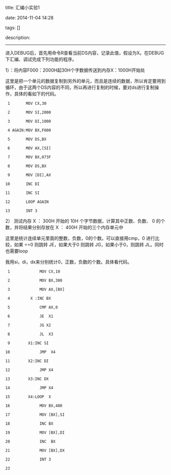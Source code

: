 title: 汇编小实验1

date: 2014-11-04 14:28

tags: []

description: 

---
进入DEBUG后，首先用命令R查看当前DS内容，记录此值，假设为X。在DEBUG下汇编、调试完成下列功能的程序。 

1）：将内容F000：2000H起30H个字数据传送到内存X：1000H开始处 

这里是把一个单元的数据复制到另外的单元，而且是连续的数据，所以肯定要用到循环，由于这两个DS内容的不同，所以再进行复制的时候，要对ds进行复制操作，具体的看如下的代码。 
    
    
     1       MOV CX,30
     2       MOV SI,2000
     3       MOV DI,1000
     4 AGAIN:MOV BX,F000
     5       MOV DS,BX
     6       MOV AX,[SI]
     7       MOV BX,073F
     8       MOV DS,BX
     9       MOV [DI],AX
    10       INC DI
    11       INC SI
    12       LOOP AGAIN
    13       INT 3

2）  测试内存  X  ：  300H  开始的  10H  个字节数据，计算其中正数、负数、  0  的个数，并将结果分别存放在  X  ：  400H  开始的三个内存单元中 

这里是统计连续单元里面的整数，负数，0的个数。可以直接用cmp，0 进行比较，如果 ==0 则跳转 JE，如果大于0 则跳转 JG，如果小于0，则跳转 JL。同时也需要loop 

我用si，di，dx来分别统计0，正数，负数的个数。具体看代码。 
    
    
     1             MOV CX,10
     2             MOV BX,300
     3             MOV AX,[BX]
     4         X :INC BX
     5             CMP AX,0
     6             JE  X1
     7             JG X2
     8             JL  X3
     9        X1:INC SI
    10             JMP  X4
    11        X2:INC DI
    12             JMP X4
    13        X3:INC DX
    14             JMP X4
    15        X4:LOOP  X
    16             MOV BX,400
    17             MOV [BX],SI
    18             INC BX
    19             MOV [BX],DI
    20             INC  BX
    21             MOV [BX],DX
    22             INT 3
    23      
